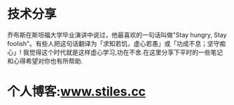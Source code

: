 # 技术分享
乔布斯在斯坦福大学毕业演讲中说过，他最喜欢的一句话叫做"Stay hungry, Stay foolish"。有些人把这句话翻译为「求知若饥，虚心若愚」或「功成不息；坚守痴心」! 我觉得这个时代就是这样虚心学习,功在不舍.在这里分享下平时的一些笔记和心得希望对你也有所帮助.
# 个人博客:www.stiles.cc
